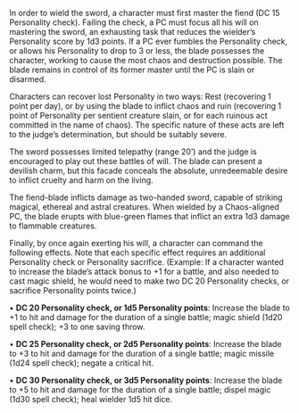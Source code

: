 In order to wield the sword, a character must first master the fiend (DC 15 Personality check). Failing the check, a PC must focus all his will on mastering the sword, an exhausting task that reduces the wielder’s Personality score by 1d3 points. If a PC ever fumbles the Personality check, or allows his Personality to drop to 3 or less, the blade possesses the character, working to cause the most chaos and destruction possible. The blade remains in control of its former master until the PC is slain or disarmed.

Characters can recover lost Personality in two ways: Rest (recovering 1 point per day), or by using the blade to inflict chaos and ruin (recovering 1 point of Personality per sentient creature slain, or for each ruinous act committed in the name of chaos). The specific nature of these acts are left to the judge’s determination, but should be suitably severe.

The sword possesses limited telepathy (range 20’) and the judge is encouraged to play out these battles of will. The blade can present a devilish charm, but this facade conceals the absolute, unredeemable desire to inflict cruelty and harm on the living.

The fiend-blade inflicts damage as two-handed sword, capable of striking magical, ethereal and astral creatures. When wielded by a Chaos-aligned PC, the blade erupts with blue-green flames that inflict an extra 1d3 damage to flammable creatures.

Finally, by once again exerting his will, a character can command the following effects. Note that each specific effect requires an additional Personality check or Personality sacrifice. (Example: If a character wanted to increase the blade’s attack bonus to +1 for a battle, and also needed to cast magic shield, he would need to make two DC 20 Personality checks, or sacrifice Personality points twice.)

• **DC 20 Personality check, or 1d5 Personality points**: Increase the blade to +1 to hit and damage for the duration of a single battle; magic shield (1d20 spell check); +3 to one saving throw.

• **DC 25 Personality check, or 2d5 Personality points**: Increase the blade to +3 to hit and damage for the duration of a single battle; magic missile (1d24 spell check); negate a critical hit.

• **DC 30 Personality check, or 3d5 Personality points**: Increase the blade to +5 to hit and damage for the duration of a single battle; dispel magic (1d30 spell check); heal wielder 1d5 hit dice.
